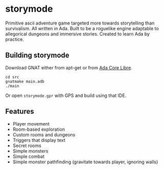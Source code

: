 # storymode
Primitive ascii adventure game targeted more towards storytelling than survivalism. All written in Ada. Built to be a roguelike engine adaptable to allegorical dungeons and immersive stories. Created to learn Ada by practice.

## Building storymode
Download GNAT either from apt-get or from [Ada Core Libre](http://libre.adacore.com/tools/gnat-gpl-edition/).

```
cd src
gnatmake main.adb
./main
```

Or open `storymode.gpr` with GPS and build using that IDE.

## Features

* Player movement
* Room-based exploration
* Custom rooms and dungeons
* Triggers that display text
* Secret rooms
* Simple monsters
* Simple combat
* Simple monster pathfinding (gravitate towards player, ignoring walls)
